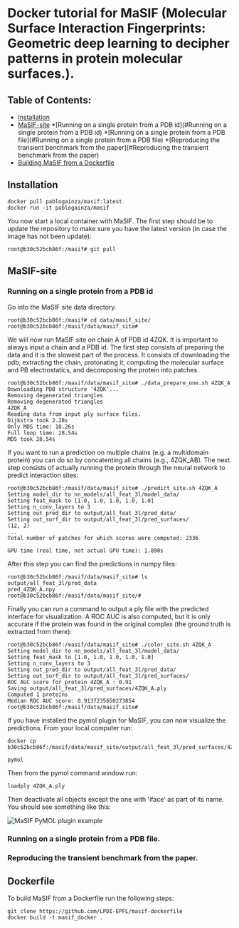 # Docker tutorial for MaSIF (Molecular Surface Interaction Fingerprints: Geometric deep learning to decipher patterns in protein molecular surfaces.).

## Table of Contents: 

- [Installation](#Installation)
- [MaSIF-site](#MaSIF-site)
    *[Running on a single protein from a PDB id](#Running on a single protein from a PDB id)
    *[Running on a single protein from a PDB file](#Running on a single protein from a PDB file)
    *[Reproducing the transient benchmark from the paper](#Reproducing the transient benchmark from the paper)
- [Building MaSIF from a Dockerfile](Dockerfile)


## Installation

```
docker pull pablogainza/masif:latest
docker run -it pablogainza/masif
```
You now start a local container with MaSIF. The first step should be to update the repository to make sure you have the latest version (in case the image has not been update):

```
root@b30c52bcb86f:/masif# git pull 
```

## MaSIF-site

### Running on a single protein from a PDB id

Go into the MaSIF site data directory. 
```
root@b30c52bcb86f:/masif# cd data/masif_site/
root@b30c52bcb86f:/masif/data/masif_site# 
```

We will now run MaSIF site on chain A of PDB id 4ZQK. It is important to always input a chain and a PDB id. The first step consists of preparing the data and it is the slowest part of the process. It consists of downloading the pdb, extracting the chain, protonating it, computing the molecular surface and PB electrostatics, and decomposing the protein into patches. 

```
root@b30c52bcb86f:/masif/data/masif_site# ./data_prepare_one.sh 4ZQK_A
Downloading PDB structure '4ZQK'...
Removing degenerated triangles
Removing degenerated triangles
4ZQK_A
Reading data from input ply surface files.
Dijkstra took 2.28s
Only MDS time: 18.26s
Full loop time: 28.54s
MDS took 28.54s
```

If you want to run a prediction on multiple chains (e.g. a multidomain protein) you can do so by concatenting all chains (e.g., 4ZQK_AB). The next step consists of actually running the protein through the neural network to predict interaction sites: 

```
root@b30c52bcb86f:/masif/data/masif_site# ./predict_site.sh 4ZQK_A
Setting model_dir to nn_models/all_feat_3l/model_data/
Setting feat_mask to [1.0, 1.0, 1.0, 1.0, 1.0]
Setting n_conv_layers to 3
Setting out_pred_dir to output/all_feat_3l/pred_data/
Setting out_surf_dir to output/all_feat_3l/pred_surfaces/
(12, 2)
...
Total number of patches for which scores were computed: 2336

GPU time (real time, not actual GPU time): 1.890s
```

After this step you can find the predictions in numpy files:

```
root@b30c52bcb86f:/masif/data/masif_site# ls output/all_feat_3l/pred_data
pred_4ZQK_A.npy
root@b30c52bcb86f:/masif/data/masif_site/#
```

Finally you can run a command to output a ply file with the predicted interface for visualization. A ROC AUC is also computed, but it is only accurate if the protein was found in the original complex (the ground truth is extracted from there):

```
root@b30c52bcb86f:/masif/data/masif_site# ./color_site.sh 4ZQK_A
Setting model_dir to nn_models/all_feat_3l/model_data/
Setting feat_mask to [1.0, 1.0, 1.0, 1.0, 1.0]
Setting n_conv_layers to 3
Setting out_pred_dir to output/all_feat_3l/pred_data/
Setting out_surf_dir to output/all_feat_3l/pred_surfaces/
ROC AUC score for protein 4ZQK_A : 0.91
Saving output/all_feat_3l/pred_surfaces/4ZQK_A.ply
Computed 1 proteins
Median ROC AUC score: 0.9137235650273854
root@b30c52bcb86f:/masif/data/masif_site#
```

If you have installed the pymol plugin for MaSIF, you can now visualize the predictions. From your local computer run: 

``` 
docker cp b30c52bcb86f:/masif/data/masif_site/output/all_feat_3l/pred_surfaces/4ZQK_A.ply 
```

```
pymol
```

Then from the pymol command window run: 

```
loadply 4ZQK_A.ply 
```

Then deactivate all objects except the one with 'iface' as part of its name. You should see something like this: 

![MaSIF PyMOL plugin example](https://raw.githubusercontent.com/LPDI-EPFL/masif/master/img/masif_plugin_example_2.png)

### Running on a single protein from a PDB file.

### Reproducing the transient benchmark from the paper. 

## Dockerfile

To build MaSIF from a Dockerfile run the following steps: 

```
git clone https://github.com/LPDI-EPFL/masif-dockerfile
docker build -t masif_docker . 
```
